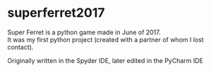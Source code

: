 # superferret2017


Super Ferret is a python game made in June of 2017.  
It was my first python project (created with a partner of whom I lost contact).

Originally written in the Spyder IDE, later edited in the PyCharm IDE
